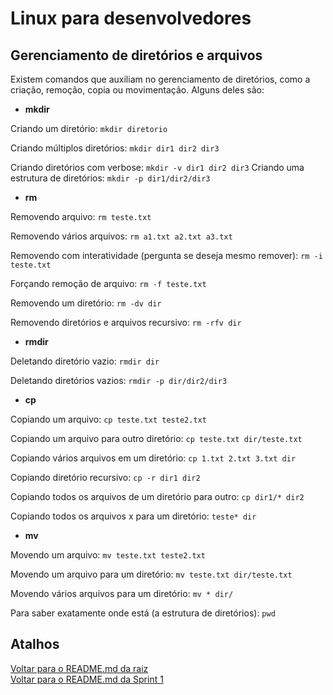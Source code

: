 # Linux para desenvolvedores

## Gerenciamento de diretórios e arquivos

Existem comandos que auxiliam no gerenciamento de diretórios, como a criação, remoção, copia ou movimentação. Alguns deles são:

* **mkdir**

Criando um diretório: ```mkdir diretorio```

Criando múltiplos diretórios: ```mkdir dir1 dir2 dir3```

Criando diretórios com verbose: ```mkdir -v dir1 dir2 dir3```
Criando uma estrutura de diretórios: ```mkdir -p dir1/dir2/dir3```

* **rm**

Removendo arquivo: ```rm teste.txt```

Removendo vários arquivos: ```rm a1.txt a2.txt a3.txt```

Removendo com interatividade (pergunta se deseja mesmo remover): ```rm -i teste.txt```

Forçando remoção de arquivo: ```rm -f teste.txt```

Removendo um diretório: ```rm -dv dir```

Removendo diretórios e arquivos recursivo: ```rm -rfv dir```

* **rmdir**

Deletando diretório vazio: ```rmdir dir```

Deletando diretórios vazios: ```rmdir -p dir/dir2/dir3```

* **cp**

Copiando um arquivo: ```cp teste.txt teste2.txt```

Copiando um arquivo para outro diretório: ```cp teste.txt dir/teste.txt```

Copiando vários arquivos em um diretório: ```cp 1.txt 2.txt 3.txt dir```

Copiando diretório recursivo: ```cp -r dir1 dir2```

Copiando todos os arquivos de um diretório para outro: ```cp dir1/* dir2```

Copiando todos os arquivos x para um diretório: ```teste* dir```

* **mv**

Movendo um arquivo: ```mv teste.txt teste2.txt```

Movendo um arquivo para um diretório: ```mv teste.txt dir/teste.txt```

Movendo vários arquivos para um diretório: ```mv * dir/```

Para saber exatamente onde está (a estrutura de diretórios): ```pwd```

## Atalhos
[Voltar para o README.md da raiz](/README.md)\
[Voltar para o README.md da Sprint 1](/Sprint%201/README.md)